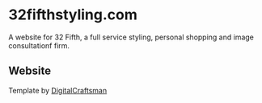 # 32fifthstyling.com
A website for 32 Fifth, a full service styling, personal shopping and image consultationf firm.

## Website
Template by [DigitalCraftsman](https://github.com/digitalcraftsman/hugo-creative-theme)
